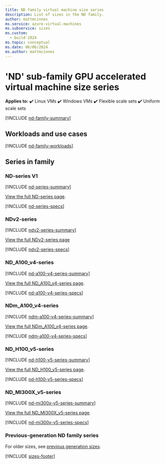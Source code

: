 ```yaml
---
title: ND family virtual machine size series
description: List of sizes in the ND family.
author: mattmcinnes
ms.service: azure-virtual-machines
ms.subservice: sizes
ms.custom:
  - build-2024
ms.topic: conceptual
ms.date: 06/06/2024
ms.author: mattmcinnes
---
```


# 'ND' sub-family GPU accelerated virtual machine size series

**Applies to:** :heavy_check_mark: Linux VMs :heavy_check_mark: Windows VMs :heavy_check_mark: Flexible scale sets :heavy_check_mark: Uniform scale sets

[!INCLUDE [nd-family-summary](./includes/nd-family-summary.md)]

## Workloads and use cases

[!INCLUDE [nd-family-workloads](./includes/nd-family-workloads.md)]

## Series in family

### ND-series V1
[!INCLUDE [nd-series-summary](./includes/nd-series-summary.md)]

[View the full ND-series page](./nd-series.md).

[!INCLUDE [nd-series-specs](./includes/nd-series-specs.md)]


### NDv2-series
[!INCLUDE [ndv2-series-summary](./includes/ndv2-series-summary.md)]

[View the full NDv2-series page](./ndv2-series.md)

[!INCLUDE [ndv2-series-specs](./includes/ndv2-series-specs.md)]


###  ND_A100_v4-series
[!INCLUDE [nd-a100-v4-series-summary](./includes/ndasra100v4-series-summary.md)]

[View the full ND_A100_v4-series page](./ndasra100v4-series.md).

[!INCLUDE [nd-a100-v4-series-specs](./includes/ndasra100v4-series-specs.md)]


### NDm_A100_v4-series
[!INCLUDE [ndm-a100-v4-series-summary](./includes/ndma100v4-series-summary.md)]

[View the full NDm_A100_v4-series page](./ndma100v4-series.md).

[!INCLUDE [ndm-a100-v4-series-specs](./includes/ndma100v4-series-specs.md)]


### ND_H100_v5-series
[!INCLUDE [nd-h100-v5-series-summary](./includes/ndh100v5-series-summary.md)]

[View the full ND_H100_v5-series page](./ndh100v5-series.md).

[!INCLUDE [nd-h100-v5-series-specs](./includes/ndh100v5-series-specs.md)]

### ND_MI300X_v5-series
[!INCLUDE [nd-mi300x-v5-series-summary](./includes/ndmi300xv5-series-summary.md)]

[View the full ND_MI300X_v5-series page](./ndmi300xv5-series.md).

[!INCLUDE [nd-mi300x-v5-series-specs](./includes/ndmi300xv5-series-specs.md)]


### Previous-generation ND family series
For older sizes, see [previous generation sizes](../previous-gen-sizes-list.md#gpu-accelerated-previous-gen-sizes).

[!INCLUDE [sizes-footer](../includes/sizes-footer.md)]
